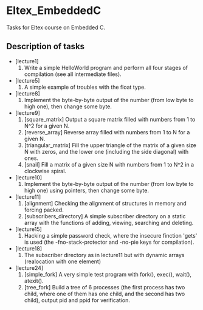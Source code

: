# Eltex_EmbeddedC
Tasks for Eltex course on Embedded C.

## Description of tasks
* [lecture1]
    1. Write a simple HelloWorld program and perform all four stages of
    compilation (see all intermediate files).
* [lecture5]
    1. A simple example of troubles  with the float type.
* [lecture8]
    1. Implement the byte-by-byte output of the number (from low byte to high
    one), then change some byte.
* [lecture9]
    1. [square_matrix] Output a square matrix filled with numbers from 1 to N^2
    for a given N.
    2. [reverse_array] Reverse array filled with numbers from 1 to N for a
    given N.
    3. [triangular_matrix] Fill the upper triangle of the matrix of a
    given size N with zeros, and the lower one (including the side diagonal)
    with ones.
    4. [snail] Fill a matrix of a given size N with numbers from 1 to N^2
    in a clockwise spiral.
* [lecture10]
    1. Implement the byte-by-byte output of the number (from low byte to high
    one) using pointers, then change some byte.
* [lecture11]
    1. [alignment] Checking the alignment of structures in memory and forcing
    packed.
    2. [subscribers_directory] A simple subscriber directory on a static array
    with the functions of adding, viewing, searching and deleting.
* [lecture15]
    1. Hacking a simple password check, where the insecure finction 'gets' is
    used (the -fno-stack-protector and -no-pie keys for compilation).
* [lecture18]
    1. The subscriber directory as in lecture11 but with dynamic arrays
    (realocation with one element)
* [lecture24]
    1. [simple_fork] A very simple test program with fork(), exec(), wait(),
    atexit().
    2. [tree_fork] Build a tree of 6 processes (the first process has two child,
    where one of them has one child, and the second has two child), output pid
    and ppid for verification.
